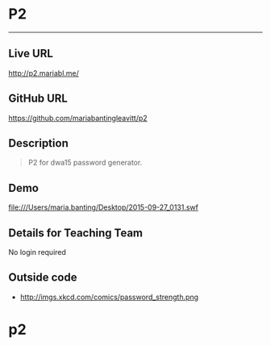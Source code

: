 # P2

----
## Live URL
<http://p2.mariabl.me/>

## GitHub URL
<https://github.com/mariabantingleavitt/p2>

## Description
> P2 for dwa15 password generator.

## Demo
<file:///Users/maria.banting/Desktop/2015-09-27_0131.swf>

## Details for Teaching Team
No login required

## Outside code
* http://imgs.xkcd.com/comics/password_strength.png
# p2
